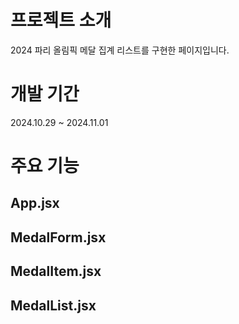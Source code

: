 # 프로젝트 소개


2024 파리 올림픽 메달 집계 리스트를 구현한 페이지입니다.
# 개발 기간


2024.10.29 ~ 2024.11.01
# 주요 기능

## App.jsx


## MedalForm.jsx


## MedalItem.jsx


## MedalList.jsx